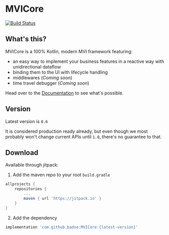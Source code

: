 # MVICore 
[![Build Status](https://travis-ci.org/badoo/MVICore.svg?branch=master)](https://travis-ci.org/badoo/MVICore)

## What's this?

MVICore is a 100% Kotlin, modern MVI framework featuring:
- an easy way to implement your business features in a reactive way with unidirectional dataflow
- binding them to the UI with lifecycle handling
- middlewares (_Coming soon_)
- time travel debugger (_Coming soon_)

Head over to the [Documentation](documentation/README.md) to see what's possible.

## Version

Latest version is `0.6`

It is considered production ready already, but even though we most probably won't change current APIs until `1.0`, there's no guarantee to that.

## Download

Available through jitpack:

1. Add the maven repo to your root `build.gradle`

```groovy
allprojects {
    repositories {
        ...
        maven { url 'https://jitpack.io' }
    }
}
```

2. Add the dependency

```groovy
implementation 'com.github.badoo:MVICore:{latest-version}'
```
